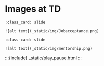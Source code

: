 # Images at TD
```{card}
:class_card: slide

![alt text](_static/img/Jobacceptance.png)
```

```{card} 
:class-card: slide

![alt text](_static/img/mentorship.png)
```

:::{include} _static/play_pause.html
:::
